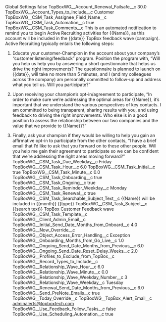 <?xml version="1.0" encoding="UTF-8"?>
<CustomMetadata xmlns="http://soap.sforce.com/2006/04/metadata" xmlns:xsi="http://www.w3.org/2001/XMLSchema-instance" xmlns:xsd="http://www.w3.org/2001/XMLSchema">
    <label>Global Settings</label>
    <protected>false</protected>
    <values>
        <field>TopBoxWG__Account_Renewal_Failsafe__c</field>
        <value xsi:type="xsd:double">30.0</value>
    </values>
    <values>
        <field>TopBoxWG__Account_Types_to_Include__c</field>
        <value xsi:type="xsd:string">Customer</value>
    </values>
    <values>
        <field>TopBoxWG__CSM_Task_Assignee_Field_Name__c</field>
        <value xsi:nil="true"/>
    </values>
    <values>
        <field>TopBoxWG__CSM_Task_Automation__c</field>
        <value xsi:type="xsd:boolean">true</value>
    </values>
    <values>
        <field>TopBoxWG__CSM_Task_Comments__c</field>
        <value xsi:type="xsd:string">This is an automated notification to remind you to begin Active Recruiting activities for {{Name}}, as this account will be included in the {{date}} TopBox feedback wave (campaign). Active Recruiting typically entails the following steps:

  1)  Educate your customer-Champion in the account about your company’s “customer listening/feedback” program. Position the program with, “Will you help us help you by answering a short questionnaire that helps us drive the right improvements?  The questionnaire is planned to launch on {{date}}, will take no more than 5 minutes, and I (and my colleagues across the company) am personally committed to follow-up and address what you tell us.  Will you participate?”

  2)  Upon receiving your champion’s opt-in/agreement to participate, “In order to make sure we’re addressing the optimal areas for {{Name}}, it’s important that we understand the various perspectives of key contacts. I am committed to being transparent, sharing results with you, and using feedback to driving the right improvements.   Who else is in a good position to assess the relationship between our two companies and the value that we provide to {{Name}}?”

  3)  Finally, ask your champion if they would be willing to help you gain an affirmative opt-in to participate from the other contacts, “I have a brief email that I’d like to ask that you forward on to these other people.  Will you help me gain their agreement to participate so we can be confident that we’re addressing the right areas moving forward?”</value>
    </values>
    <values>
        <field>TopBoxWG__CSM_Task_Due_Weekday__c</field>
        <value xsi:type="xsd:string">Friday</value>
    </values>
    <values>
        <field>TopBoxWG__CSM_Task_Hour__c</field>
        <value xsi:type="xsd:double">6.0</value>
    </values>
    <values>
        <field>TopBoxWG__CSM_Task_Initial__c</field>
        <value xsi:type="xsd:boolean">true</value>
    </values>
    <values>
        <field>TopBoxWG__CSM_Task_Minute__c</field>
        <value xsi:type="xsd:double">0.0</value>
    </values>
    <values>
        <field>TopBoxWG__CSM_Task_Onboarding__c</field>
        <value xsi:type="xsd:boolean">true</value>
    </values>
    <values>
        <field>TopBoxWG__CSM_Task_Ongoing__c</field>
        <value xsi:type="xsd:boolean">true</value>
    </values>
    <values>
        <field>TopBoxWG__CSM_Task_Reminder_Weekday__c</field>
        <value xsi:type="xsd:string">Monday</value>
    </values>
    <values>
        <field>TopBoxWG__CSM_Task_Renewal__c</field>
        <value xsi:type="xsd:boolean">true</value>
    </values>
    <values>
        <field>TopBoxWG__CSM_Task_Searchable_Subject_Text__c</field>
        <value xsi:type="xsd:string">{{Name}} will be included in {{month}} {{type}}</value>
    </values>
    <values>
        <field>TopBoxWG__CSM_Task_Subject__c</field>
        <value xsi:type="xsd:string">{{search text}} TopBox Customer Feedback wave</value>
    </values>
    <values>
        <field>TopBoxWG__CSM_Task_Template__c</field>
        <value xsi:nil="true"/>
    </values>
    <values>
        <field>TopBoxWG__Client_Admin_Email__c</field>
        <value xsi:nil="true"/>
    </values>
    <values>
        <field>TopBoxWG__Initial_Send_Date_Months_from_Onboard__c</field>
        <value xsi:type="xsd:double">4.0</value>
    </values>
    <values>
        <field>TopBoxWG__Now_Override__c</field>
        <value xsi:nil="true"/>
    </values>
    <values>
        <field>TopBoxWG__Object_Access_Error_Handling__c</field>
        <value xsi:type="xsd:string">Exception</value>
    </values>
    <values>
        <field>TopBoxWG__Onboarding_Months_from_Go_Live__c</field>
        <value xsi:type="xsd:double">1.0</value>
    </values>
    <values>
        <field>TopBoxWG__Ongoing_Send_Date_Months_from_Previous__c</field>
        <value xsi:type="xsd:double">6.0</value>
    </values>
    <values>
        <field>TopBoxWG__Ongoing_Send_Date_Reset_Delay_Weeks__c</field>
        <value xsi:type="xsd:double">2.0</value>
    </values>
    <values>
        <field>TopBoxWG__Profiles_to_Exclude_from_TopBox__c</field>
        <value xsi:nil="true"/>
    </values>
    <values>
        <field>TopBoxWG__Record_Types_to_Include__c</field>
        <value xsi:nil="true"/>
    </values>
    <values>
        <field>TopBoxWG__Relationship_Wave_Hour__c</field>
        <value xsi:type="xsd:double">6.0</value>
    </values>
    <values>
        <field>TopBoxWG__Relationship_Wave_Minute__c</field>
        <value xsi:type="xsd:double">0.0</value>
    </values>
    <values>
        <field>TopBoxWG__Relationship_Wave_Weekday_Number__c</field>
        <value xsi:type="xsd:string">3</value>
    </values>
    <values>
        <field>TopBoxWG__Relationship_Wave_Weekday__c</field>
        <value xsi:type="xsd:string">Tuesday</value>
    </values>
    <values>
        <field>TopBoxWG__Renewal_Send_Date_Months_from_Previous__c</field>
        <value xsi:type="xsd:double">6.0</value>
    </values>
    <values>
        <field>TopBoxWG__Send_PreNote_Emails__c</field>
        <value xsi:type="xsd:boolean">true</value>
    </values>
    <values>
        <field>TopBoxWG__Today_Override__c</field>
        <value xsi:nil="true"/>
    </values>
    <values>
        <field>TopBoxWG__TopBox_Alert_Email__c</field>
        <value xsi:type="xsd:string">adminalerts@topboxtech.com</value>
    </values>
    <values>
        <field>TopBoxWG__Use_Feedback_Follow_Tasks__c</field>
        <value xsi:type="xsd:boolean">false</value>
    </values>
    <values>
        <field>TopBoxWG__Use_Scheduling_Automation__c</field>
        <value xsi:type="xsd:boolean">true</value>
    </values>
</CustomMetadata>
